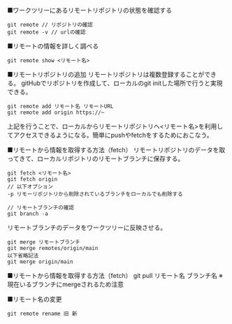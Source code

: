 ■ワークツリーにあるリモートリポジトリの状態を確認する
```
git remote // リポジトリの確認
git remote -v // urlの確認
```

■リモートの情報を詳しく調べる
```
git remote show <リモート名>
```

■リモートリポジトリの追加
リモートリポジトリは複数登録することができる。
gitHubでリポジトリを作成して、ローカルのgit initした場所で行うと実現できる。
```
git remote add リモート名 リモートURL
git remote add origin https://~
```
上記を行うことで、ローカルからリモートリポジトリへ<リモート名>を利用してアクセスできるようになる。簡単にpushやfetchをするためにおこなう。

■リモートから情報を取得する方法（fetch）
リモートリポジトリのデータを取ってきて、ローカルリポジトリのリモートブランチに保存する。
```
git fetch <リモート名>
git fetch origin
// 以下オプション
-p リモーリポジトリから削除されているブランチをローカルでも削除する
```
```
// リモートブランチの確認
git branch -a
```
リモートブランチのデータをワークツリーに反映させる。
```
git merge リモートブランチ
git merge remotes/origin/main
以下省略記法
git merge origin/main
```

■リモートから情報を取得する方法（fetch）
git pull リモート名 ブランチ名
※現在いるブランチにmergeされるため注意

■リモート名の変更
```
git remote rename 旧 新
```

